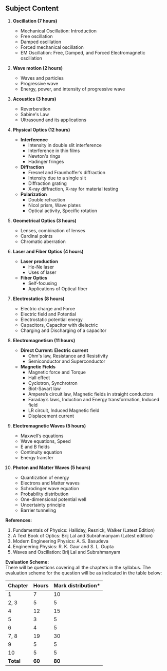 ## **Subject Content**

1. **Oscillation (7 hours)**
   - Mechanical Oscillation: Introduction
   - Free oscillation
   - Damped oscillation
   - Forced mechanical oscillation
   - EM Oscillation: Free, Damped, and Forced Electromagnetic oscillation

2. **Wave motion (2 hours)**
   - Waves and particles
   - Progressive wave
   - Energy, power, and intensity of progressive wave

3. **Acoustics (3 hours)**
   - Reverberation
   - Sabine's Law
   - Ultrasound and its applications

4. **Physical Optics (12 hours)**
   - **Interference**
     - Intensity in double slit interference
     - Interference in thin films
     - Newton's rings
     - Hadinger fringes
   - **Diffraction**
     - Fresnel and Fraunhoffer’s diffraction
     - Intensity due to a single slit
     - Diffraction grating
     - X-ray diffraction, X-ray for material testing
   - **Polarization**
     - Double refraction
     - Nicol prism, Wave plates
     - Optical activity, Specific rotation

5. **Geometrical Optics (3 hours)**
   - Lenses, combination of lenses
   - Cardinal points
   - Chromatic aberration

6. **Laser and Fiber Optics (4 hours)**
   - **Laser production**
     - He-Ne laser
     - Uses of laser
   - **Fiber Optics**
     - Self-focusing
     - Applications of Optical fiber

7. **Electrostatics (8 hours)**
   - Electric charge and Force
   - Electric field and Potential
   - Electrostatic potential energy
   - Capacitors, Capacitor with dielectric
   - Charging and Discharging of a capacitor

8. **Electromagnetism (11 hours)**
   - **Direct Current: Electric current**
     - Ohm's law, Resistance and Resistivity
     - Semiconductor and Superconductor
   - **Magnetic Fields**
     - Magnetic force and Torque
     - Hall effect
     - Cyclotron, Synchrotron
     - Biot-Savart law
     - Ampere’s circuit law, Magnetic fields in straight conductors
     - Faraday’s laws, Induction and Energy transformation, Induced field
     - LR circuit, Induced Magnetic field
     - Displacement current

9. **Electromagnetic Waves (5 hours)**
   - Maxwell’s equations
   - Wave equations, Speed
   - E and B fields
   - Continuity equation
   - Energy transfer

10. **Photon and Matter Waves (5 hours)**
    - Quantization of energy
    - Electrons and Matter waves
    - Schrodinger wave equation
    - Probability distribution
    - One-dimensional potential well
    - Uncertainty principle
    - Barrier tunneling

**References:**
1. Fundamentals of Physics: Halliday, Resnick, Walker (Latest Edition)
2. A Text Book of Optics: Brij Lal and Subrahmanyam (Latest edition)
3. Modern Engineering Physics: A. S. Basudeva
4. Engineering Physics: R. K. Gaur and S. L. Gupta
5. Waves and Oscillation: Brij Lal and Subrahmanyam

**Evaluation Scheme:**  
There will be questions covering all the chapters in the syllabus. The evaluation scheme for the question will be as indicated in the table below:

| Chapter   | Hours  | Mark distribution* |
| --------- | ------ | ------------------ |
| 1         | 7      | 10                 |
| 2, 3      | 5      | 5                  |
| 4         | 12     | 15                 |
| 5         | 3      | 5                  |
| 6         | 4      | 5                  |
| 7, 8      | 19     | 30                 |
| 9         | 5      | 5                  |
| 10        | 5      | 5                  |
| **Total** | **60** | **80**             |

